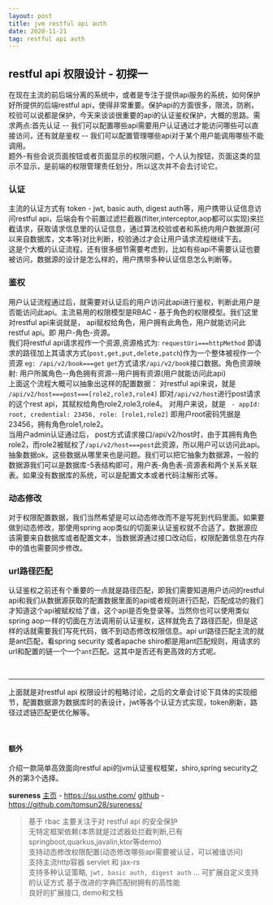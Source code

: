 ```yaml
---
layout: post
title: jvm restful api auth
date: 2020-11-21
tag: restful api auth
---
```


## restful api 权限设计 - 初探一   

  在现在主流的前后端分离的系统中，或者是专注于提供api服务的系统，如何保护好所提供的后端restful api，使得非常重要。保护api的方面很多，限流，防刷，校验可以说都是保护，今天来谈谈很重要的api的认证鉴权保护，大概的思路。需求两点:首先认证 -- 我们可以配置哪些api需要用户认证通过才能访问哪些可以直接访问，还有就是鉴权 -- 我们可以配置管理哪些api对于某个用户能调用哪些不能调用。  
  题外-有些会说页面按钮或者页面显示的权限问题，个人认为按钮，页面这类的显示不显示，是前端的权限管理责任划分，所以这次并不会去讨论它。  


### 认证  

  主流的认证方式有 token - jwt, basic auth, digest auth等，用户携带认证信息访问restful api，后端会有个前置过滤拦截器(filter,interceptor,aop都可以实现)来拦截请求，获取请求信息里的认证信息，通过算法校验或者和系统内用户数据源(可以来自数据库，文本等)对比判断，校验通过才会让用户请求流程继续下去。  
  这是个大概的认证流程，还有很多细节需要考虑到，比如有些api不需要认证也要被访问，数据源的设计是怎么样的，用户携带多种认证信息怎么判断等。

### 鉴权  

  用户认证流程通过后，就需要对认证后的用户访问此api进行鉴权，判断此用户是否能访问此api。主流易用的权限模型是RBAC - 基于角色的权限模型。我们这里对restful api来说就是， api赋权给角色，用户拥有此角色，用户就能访问此restful api。即 用户-角色-资源。      
  我们将restful api请求视作一个资源,资源格式为: `requestUri===httpMethod`    即请求的路径加上其请求方式(`post,get,put,delete,patch`)作为一个整体被视作一个资源    `eg: /api/v2/book===get` `get`方式请求`/api/v2/book`接口数据。角色资源映射: 用户所属角色--角色拥有资源--用户拥有资源(用户就能访问此api)   
  上面这个流程大概可以抽象出这样的配置数据：
  对restful api来说，就是 `/api/v2/host===post===[role2,role3,role4]` 即对`/api/v2/host`进行post请求的这个rest api，其赋权给角色role2,role3,role4。
  对用户来说，就是 ` - appId: root, credential: 23456, role: [role1,role2]` 即用户root密码凭据是23456，拥有角色role1,role2。  
  当用户admin认证通过后， post方式请求接口/api/v2/host时，由于其拥有角色role2，而role2被赋权了`/api/v2/host===post`此资源，所以用户可以访问此api。  
  抽象数据ok，这些数据从哪里来也是问题。我们可以把它抽象为数据源，一般的数据源我们可以是数据库-5表结构即可，用户表-角色表-资源表和两个关系关联表。如果没有数据库的系统，可以是配置文本或者代码注解形式等。  

### 动态修改  

  对于权限配置数据，我们当然希望是可以动态修改而不是写死到代码里面。如果要做到动态修改，那使用spring aop类似的切面来认证鉴权就不合适了。数据源应该需要来自数据库或者配置文本，当数据源通过接口改动后，权限配置信息在内存中的值也需要同步修改。

### url路径匹配  

  认证鉴权之前还有个重要的一点就是路径匹配，即我们需要知道用户访问的restful api和我们从数据源获取的配置数据里面的api或者规则进行匹配，匹配成功的我们才知道这个api被赋权给了谁，这个api是否免登录等。当然你也可以使用类似spring aop一样的切面在方法调用前认证鉴权，这样就免去了路径匹配，但是这样的话就需要我们写死代码，做不到动态修改权限信息。api url路径匹配主流的就是ant匹配，看spring security 或者apache shiro都是用ant匹配规则，用请求的url和配置的链一个一个`ant`匹配。这其中是否还有更高效的方式呢。

<br>  

----   

上面就是对restful api 权限设计的粗略讨论，之后的文章会讨论下具体的实现细节，配置数据源为数据库时的表设计，jwt等各个认证方式实现，token刷新，路径过滤链匹配更优化解等。  

<br>    

#### 额外    
介绍一款简单高效面向restful api的jvm认证鉴权框架，shiro,spring security之外的第3个选择。  

**sureness**  [主页](https://su.usthe.com/) - https://su.usthe.com/   [github](https://github.com/tomsun28/sureness/) - https://github.com/tomsun28/sureness/  
>  基于 rbac 主要关注于对 restful api 的安全保护  
>  无特定框架依赖(本质就是过滤器处拦截判断,已有springboot,quarkus,javalin,ktor等demo)  
>  支持动态修改权限配置(动态修改哪些api需要被认证，可以被谁访问)    
>  支持主流http容器  servlet 和 jax-rs  
>  支持多种认证策略, `jwt, basic auth, digest auth` ... 可扩展自定义支持的认证方式 
>  基于改进的字典匹配树拥有的高性能  
>  良好的扩展接口, demo和文档  







